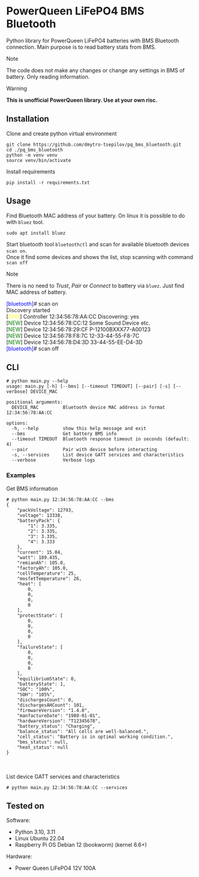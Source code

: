 # PowerQueen LiFePO4 BMS Bluetooth
Python library for PowerQueen LiFePO4 batteries with BMS Bluetooth connection.
Main purpose is to read battery stats from BMS.

> [!NOTE]  
> The code does not make any changes or change any settings in BMS of battery. Only reading information.

> [!WARNING]  
> **This is unofficial PowerQueen library. Use at your own risc.**  

## Installation

Clone and create python virtual environment

```
git clone https://github.com/dmytro-tsepilov/pq_bms_bluetooth.git
cd ./pq_bms_bluetooth
python -m venv venv
source venv/bin/activate
```

Install requirements

```
pip install -r requirements.txt
```

## Usage

Find Bluetooth MAC address of your battery.
On linux it is possible to do with `bluez` tool.

```
sudo apt install bluez
```

Start bluetooth tool `bluetoothctl` and scan for available bluetooth devices `scan on`.
<br>Once it find some devices and shows the list, stop scanning with command `scan off`

> [!NOTE]  
> There is no need to *Trust*, *Pair* or *Connect* to battery via `bluez`. Just find MAC address of battery.

<span style="color:blue">[bluetooth]</span># scan on
<br>Discovery started
<br>[<span style="color:yellow">CHG</span>] Controller 12:34:56:78:AA:CC Discovering: yes
<br>[<span style="color:green">NEW</span>] Device 12:34:56:78:CC:12 Some Sound Device etc.
<br>[<span style="color:green">NEW</span>] Device 12:34:56:78:29:CF P-12100BXXX77-A00123
<br>[<span style="color:green">NEW</span>] Device 12:34:56:78:F8:7C 12-33-44-55-F8-7C
<br>[<span style="color:green">NEW</span>] Device 12:34:56:78:D4:3D 33-44-55-EE-D4-3D
<br><span style="color:blue">[bluetooth]</span># scan off

## CLI

```
# python main.py --help
usage: main.py [-h] [--bms] [--timeout TIMEOUT] [--pair] [-s] [--verbose] DEVICE_MAC

positional arguments:
  DEVICE_MAC         Bluetooth device MAC address in format 12:34:56:78:AA:CC

options:
  -h, --help         show this help message and exit
  --bms              Get battery BMS info
  --timeout TIMEOUT  Bluetooth response timeout in seconds (default: 4)
  --pair             Pair with device before interacting
  -s, --services     List device GATT services and characteristics
  --verbose          Verbose logs
```

### Examples

Get BMS information
```
# python main.py 12:34:56:78:AA:CC --bms
{
    "packVoltage": 12793,
    "voltage": 13338,
    "batteryPack": {
        "1": 3.335,
        "2": 3.335,
        "3": 3.335,
        "4": 3.333
    },
    "current": 15.04,
    "watt": 189.435,
    "remianAh": 105.0,
    "factoryAh": 105.0,
    "cellTemperature": 25,
    "mosfetTemperature": 26,
    "heat": [
        0,
        0,
        0,
        0
    ],
    "protectState": [
        0,
        0,
        0,
        0
    ],
    "failureState": [
        0,
        0,
        0,
        0
    ],
    "equilibriumState": 0,
    "batteryState": 1,
    "SOC": "100%",
    "SOH": "105%",
    "dischargesCount": 0,
    "dischargesAHCount": 101,
    "firmwareVersion": "1.4.0",
    "manfactureDate": "1980-01-01",
    "hardwareVersion": "T12345678",
    "battery_status": "Charging",
    "balance_status": "All cells are well-balanced.",
    "cell_status": "Battery is in optimal working condition.",
    "bms_status": null,
    "heat_status": null
}
```

<br><br>
List device GATT services and characteristics
```
# python main.py 12:34:56:78:AA:CC --services
```

## Tested on

Software:
- Python 3.10, 3.11
- Linux Ubuntu 22.04
- Raspberry Pi OS Debian 12 (bookworm) (kernel 6.6+)

Hardware:
- Power Queen LiFePO4 12V 100A
